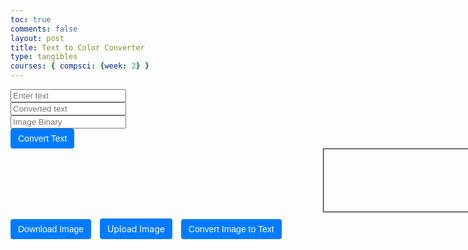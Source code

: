 ```yaml
---
toc: true
comments: false
layout: post
title: Text to Color Converter
type: tangibles
courses: { compsci: {week: 2} }
---
```

<html>
<head>
  <style>
    #colorDisplay {
      width: 500px;
      height: 100px;
      border: 1px solid #000;
      margin-left: 500px;
      margin-bottom: 10px;
    }
    #container {
      display: flex;
      flex-direction: column;
      align-items: flex-start;
    }
    button,
    label[for="fileInput"] {
      display: inline-block;
      padding: 8px 12px;
      font-size: 14px;
      background-color: #007bff;
      color: #fff;
      cursor: pointer;
      border: none;
      border-radius: 4px;
      margin-right: 10px;
    }
  </style>
</head>
<body>
  <div id="container">
    <input type="text" id="textInput" placeholder="Enter text">
    <input type="text" id="textOutput" placeholder="Converted text" readonly>
    <input type="text" id="imageBinaryOutput" placeholder="Image Binary" readonly>
    <button onclick="convertText()">Convert Text</button>
  </div>
  <div id="canvasContainer">
    <div id="colorDisplay"></div>
    <button id="downloadBtn" onclick="downloadImage()">Download Image</button>
    <label for="fileInput">Upload Image</label>
    <input type="file" id="fileInput" onchange="convertImageToBinary(event)" style="display: none;">
    <button id="convertToTextBtn" onclick="convertImageToText()">Convert Image to Text</button>
  </div>

  <script>
    function textToBinary(text) {
      let binary = '';
      for (let i = 0; i < text.length; i++) {
        let charBinary = text[i].charCodeAt(0).toString(2);
        while (charBinary.length < 8) {
          charBinary = '0' + charBinary;
        }
        binary += charBinary;
      }
      return binary;
    }

    function binaryToRGB(binary) {
      let rgbValues = [];
      for (let i = 0; i < binary.length; i += 24) {
        let r = parseInt(binary.substring(i, i + 8), 2);
        let g = parseInt(binary.substring(i + 8, i + 16), 2);
        let b = parseInt(binary.substring(i + 16, i + 24), 2);
        if (!(r === 0 && g === 0 && b === 0)) {
          rgbValues.push([r, g, b]);
        }
      }
      return rgbValues;
    }

    function displayColor(rgbValues) {
      const canvas = document.createElement('canvas');
      canvas.width = rgbValues.length * 10;
      canvas.height = 50;
      const c = canvas.getContext('2d');
      for (let i = 0; i < rgbValues.length; i++) {
        c.fillStyle = `rgb(${rgbValues[i][0]}, ${rgbValues[i][1]}, ${rgbValues[i][2]})`;
        c.fillRect(i * 10, 0, 10, 50);
      }
      const colorDisplay = document.getElementById('colorDisplay');
      colorDisplay.innerHTML = '';
      colorDisplay.appendChild(canvas);
    }

    function convertText() {
      const inputText = document.getElementById('textInput').value;
      const binaryText = textToBinary(inputText);
      const rgbValues = binaryToRGB(binaryText);
      displayColor(rgbValues);
    }

    function downloadImage() {
      const canvas = document.querySelector('canvas');
      const dataURL = canvas.toDataURL();
      const a = document.createElement('a');
      a.href = dataURL;
      a.download = 'color_image.png';
      a.click();
    }

    function convertImageToBinary(event) {
      const file = event.target.files[0];
      const reader = new FileReader();
      reader.onload = function (e) {
        const image = new Image();
        image.onload = function () {
          const canvas = document.createElement('canvas');
          canvas.width = image.width;
          canvas.height = image.height;
          const ctx = canvas.getContext('2d');
          ctx.drawImage(image, 0, 0);
          const imageData = ctx.getImageData(0, 0, canvas.width, canvas.height).data;

          let binaryString = '';
          for (let i = 0; i < imageData.length; i += 4) {
            const r = imageData[i];
            const g = imageData[i + 1];
            const b = imageData[i + 2];

            if (!(r === 0 && g === 0 && b === 0)) {
              binaryString += ('00000000' + r.toString(2)).slice(-8);
              binaryString += ('00000000' + g.toString(2)).slice(-8);
              binaryString += ('00000000' + b.toString(2)).slice(-8);
            }
          }

          document.getElementById('textInput').value = binaryString;
          document.getElementById('imageBinaryOutput').value = binaryString;
        };
        image.src = e.target.result;
      };
      reader.readAsDataURL(file);
    }

    function convertImageToText() {
      const binaryString = document.getElementById('textInput').value;
      let text = '';
      let skipBlack = false;
      let uniqueColors = new Set();

      for (let i = 0; i < binaryString.length; i += 24) {
        const r = parseInt(binaryString.substring(i, i + 8), 2);
        const g = parseInt(binaryString.substring(i + 8, i + 16), 2);
        const b = parseInt(binaryString.substring(i + 16, i + 24), 2);

        if (r === 0 && g === 0 && b === 0) {
          skipBlack = true;
        } else {
          if (!skipBlack) {
            const colorKey = `${r}${g}${b}`;
            if (!uniqueColors.has(colorKey)) {
              text += String.fromCharCode(r) + String.fromCharCode(g) + String.fromCharCode(b);
              uniqueColors.add(colorKey);
            }
          }
          skipBlack = false;
        }
      }
      let convertedText = '';
      for (let i = 0; i < text.length; i += 3) {
        convertedText += text.substring(i, i + 3) + ' ';
      }
      document.getElementById('textOutput').value = convertedText.trim();
    }
  </script>
</body>
</html>
